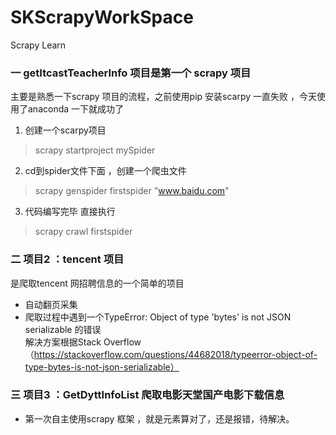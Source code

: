 # SKScrapyWorkSpace
Scrapy Learn  

### 一 getItcastTeacherInfo 项目是第一个 scrapy 项目     
主要是熟悉一下scrapy 项目的流程，之前使用pip 安装scarpy 一直失败 ，今天使用了anaconda 一下就成功了   
1. 创建一个scarpy项目     
> scrapy startproject mySpider  
2. cd到spider文件下面 ，创建一个爬虫文件  
>scrapy genspider firstspider "www.baidu.com"  
3. 代码编写完毕 直接执行
>scrapy crawl firstspider
  
### 二 项目2 ：tencent 项目   
是爬取tencent 网招聘信息的一个简单的项目  
* 自动翻页采集  
* 爬取过程中遇到一个TypeError: Object of type 'bytes' is not JSON serializable 的错误    
  解决方案根据Stack Overflow （https://stackoverflow.com/questions/44682018/typeerror-object-of-type-bytes-is-not-json-serializable）  
 
### 三 项目3 ：GetDyttInfoList 爬取电影天堂国产电影下载信息  
* 第一次自主使用scrapy 框架 ，就是元素算对了，还是报错，待解决。

